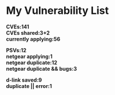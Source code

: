 # **My Vulnerability List**

**CVEs:141**  
**CVEs shared:3+2**  
**currently applying:56**  

**PSVs:12**  
**netgear applying:1**  
**netgear duplicate:12**  
**netgear duplicate && bugs:3**   

**d-link saved:9**  
**duplicate || error:1**  
